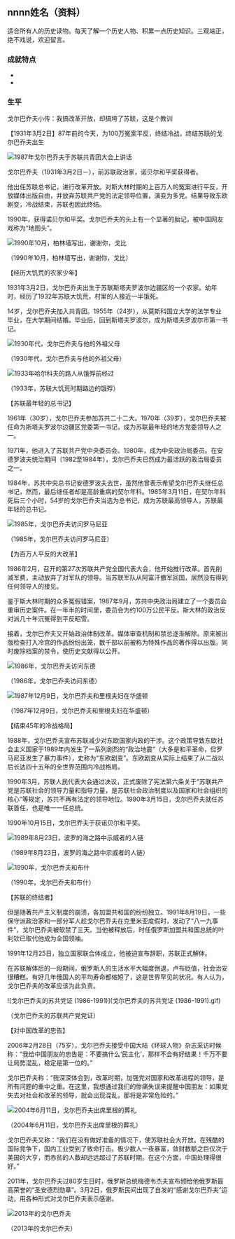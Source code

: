 ## nnnn姓名（资料）

适合所有人的历史读物。每天了解一个历史人物、积累一点历史知识。三观端正，绝不戏说，欢迎留言。  

### 成就特点

- ​
- ​


### 生平

戈尔巴乔夫小传：我搞改革开放，却搞垮了苏联，这是个教训

【1931年3月2日】87年前的今天，为100万冤案平反，终结冷战，终结苏联的戈尔巴乔夫出生

![1987年戈尔巴乔夫于苏联共青团大会上讲话](1987年戈尔巴乔夫于苏联共青团大会上讲话.jpg)

戈尔巴乔夫（1931年3月2日－），前苏联政治家，诺贝尔和平奖获得者。

他出任苏联总书记，进行改革开放。对斯大林时期的上百万人的冤案进行平反，开放媒体出版自由，并放弃苏联共产党的法定领导位置，演变为多党。结果导致东欧剧变，冷战结束，苏联也因此终结。

1990年，获得诺贝尔和平奖。戈尔巴乔夫的头上有一个显著的胎记，被中国网友戏称为“地图头”。

![1990年10月，柏林墙写出，谢谢你，戈比](1990年10月，柏林墙写出，谢谢你，戈比.jpg)

（1990年10月，柏林墙写出，谢谢你，戈比）

【经历大饥荒的农家少年】

1931年3月2日，戈尔巴乔夫出生于苏联斯塔夫罗波尔边疆区的一个农家。幼年时，经历了1932年苏联大饥荒，村里的人接近一半饿死。

14岁，戈尔巴乔夫加入共青团。1955年（24岁），从莫斯科国立大学的法学专业毕业，在大学期间结婚。毕业后，回到斯塔夫罗波尔，成为斯塔夫罗波尔市第一书记。

![1930年代，戈尔巴乔夫与他的外祖父母](1930年代，戈尔巴乔夫与他的外祖父母.jpg)

（1930年代，戈尔巴乔夫与他的外祖父母）

![1933年哈尔科夫的路人从饿殍前经过](1933年哈尔科夫的路人从饿殍前经过.jpg)

（1933年，苏联大饥荒时期路边的饿殍）

【苏联最年轻的总书记】

1961年（30岁），戈尔巴乔夫参加苏共二十二大。1970年（39岁），戈尔巴乔夫被任命为斯塔夫罗波尔边疆区党委第一书记，成为苏联最年轻的地方党委领导人之一。

1971年，他进入了苏联共产党中央委员会。1980年，成为中央政治局委员。在安德罗波夫统治期间（1982至1984年），戈尔巴乔夫已然成为最活跃的政治局委员之一。

1984年，苏共中央总书记安德罗波夫去世，虽然他曾表示希望戈尔巴乔夫继任总书记，然而，最后继任者却是高龄重病的契尔年科。1985年3月11日，在契尔年科死后三个小时，54岁的戈尔巴乔夫当选为总书记，成为苏联最高领导人，苏联最年轻的总书记。

![1985年，戈尔巴乔夫访问罗马尼亚](1985年，戈尔巴乔夫访问罗马尼亚.jpg)

（1985年，戈尔巴乔夫访问罗马尼亚）

【为百万人平反的大改革】

1986年2月，召开的第27次苏联共产党全国代表大会，他开始推行改革。首先削减军费，主动放弃了对军队的领导。当苏联军队从阿富汗撤军回国，居然没有得到任何领导人的接见。

鉴于斯大林时期的众多冤假错案，1987年9月，苏共中央政治局建立了一个委员会重审历史案件。在一年半的时间里，委员会为约100万公民平反。斯大林的政治反对派几十年沉冤得到平反昭雪。

接着，戈尔巴乔夫又开始政治体制改革。媒体审查机制和禁忌逐渐解除。原来被出版检查打入冷宫的作品纷纷出笼，数千部以前被称为特殊作品的著作得以出版。同时废除档案的禁令，使历史文献得以公开。

![1986年，戈尔巴乔夫访问东德](1986年，戈尔巴乔夫访问东德.jpg)

（1986年，戈尔巴乔夫访问东德）

![1987年12月9日，戈尔巴乔夫和里根夫妇在华盛顿](1987年12月9日，戈尔巴乔夫和里根夫妇在华盛顿.jpg)

（1987年12月9日，戈尔巴乔夫和里根夫妇在华盛顿）

【结束45年的冷战格局】

1988年，戈尔巴乔夫宣布苏联减少对东欧国家内政的干涉。这个政策导致东欧社会主义国家于1989年内发生了一系列剧烈的“政治地震”（大多是和平革命，但罗马尼亚发生了暴力事件），史称为“东欧剧变”。东欧剧变从实际上结束了从二战以后长达四十五年的全世界范围内冷战格局。

1990年3月，苏联人民代表大会通过决议，正式废除了宪法第六条关于“苏联共产党是苏联社会的领导力量和指导力量，是苏联社会政治制度以及国家和社会组织的核心”等规定，苏共不再有法定的领导地位。1990年3月15日，戈尔巴乔夫就任苏联首任，也是唯一一任总统。

1990年10月15日，戈尔巴乔夫于获诺贝尔和平奖。

![1989年8月23日，波罗的海之路中示威者的人链](1989年8月23日，波罗的海之路中示威者的人链.jpg)

（1989年8月23日，波罗的海之路中示威者的人链）

![1990年，戈尔巴乔夫和布什](1990年，戈尔巴乔夫和布什.jpg)

（1990年，戈尔巴乔夫和布什）

【苏联的终结者】

但是随著共产主义制度的崩溃，各加盟共和国的纷纷独立。1991年8月19日，一些保守派政治家和一部分军人趁戈尔巴乔夫在克里米亚度假时，发动了“八一九事件”，戈尔巴乔夫被软禁了三天。当他被释放后，时任俄罗斯加盟共和国总统的叶利钦已取代他成为全国领袖。

1991年12月25日，独立国家联合体成立，他被迫宣布辞职，苏联正式解体。

在苏联解体后的一段期间，俄罗斯人的生活水平大幅度倒退，卢布贬值，社会治安很糟糕。有好几年俄国人的平均寿命都缩短了，这是世界罕见的状况。有人认为，戈尔巴乔夫的改革应该为此负责。

![戈尔巴乔夫的苏共党证 (1986-1991)](戈尔巴乔夫的苏共党证 (1986-1991).gif)

（戈尔巴乔夫的苏联共产党党证）

【对中国改革的忠告】

2006年2月28日（75岁），戈尔巴乔夫接受中国大陆《环球人物》杂志采访时候称：“我给中国朋友的忠告是：不要搞什么‘民主化’，那样不会有好结果！千万不要让局势混乱，稳定是第一位的。”

戈尔巴乔夫称：“我深深体会到，改革时期，加强党对国家和改革进程的领导，是所有问题的重中之重。在这里，我想通过我们的惨痛失误来提醒中国朋友：如果党失去对社会和改革的领导，就会出现混乱，那将是非常危险的。”

![2004年6月11日，戈尔巴乔夫出席里根的葬礼](2004年6月11日，戈尔巴乔夫出席里根的葬礼.jpg)

（2004年6月11日，戈尔巴乔夫出席里根的葬礼）

戈尔巴乔夫又称：“我们在没有做好准备的情况下，使苏联社会大开放。在残酷的国际竞争下，国内工业受到了致命打击。极少数人一夜暴富，敛财数额之巨仅次于美国的大亨，而赤贫的人数却远远超过了苏联时期。在这个方面，中国处理得很好。”

2011年，戈尔巴乔夫过80岁生日时，俄罗斯总统梅德韦杰夫宣布颁给他俄罗斯最高荣誉的“圣安德烈勋章”。3月2日，俄罗斯民间出现了自发的“感谢戈尔巴乔夫”运动，用各种形式对戈尔巴乔夫表示感谢。

![2013年的戈尔巴乔夫](2013年的戈尔巴乔夫.jpg)

（2013年的戈尔巴乔夫）








